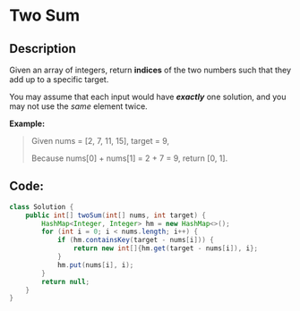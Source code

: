 # Two Sum

## Description

Given an array of integers, return **indices** of the two numbers such that they add up to a specific target.

You may assume that each input would have _**exactly**_ one solution, and you may not use the _same_ element twice.

**Example:**

> Given nums = \[2, 7, 11, 15\], target = 9,
>
> Because nums\[0\] + nums\[1\] = 2 + 7 = 9, return \[0, 1\].

## Code:

```java
class Solution {
    public int[] twoSum(int[] nums, int target) {
        HashMap<Integer, Integer> hm = new HashMap<>();
        for (int i = 0; i < nums.length; i++) {
            if (hm.containsKey(target - nums[i])) {
                return new int[]{hm.get(target - nums[i]), i};
            }
            hm.put(nums[i], i);
        }
        return null;
    }
}
```



